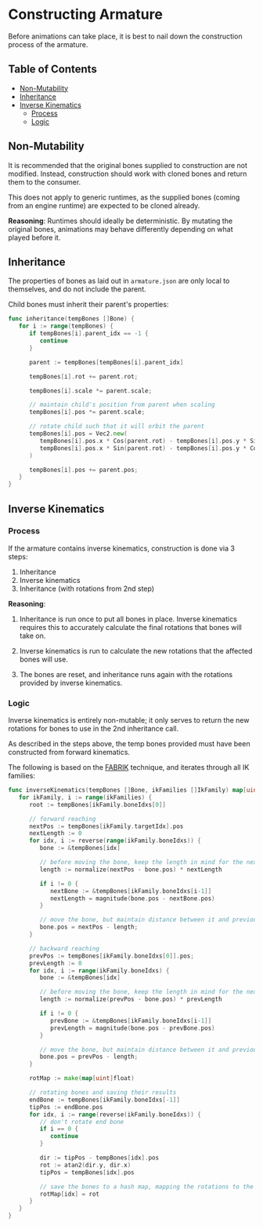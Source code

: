 # Constructing Armature

Before animations can take place, it is best to nail down the construction
process of the armature.

## Table of Contents

- [Non-Mutability](#non-mutability)
- [Inheritance](#inheritance)
- [Inverse Kinematics](#inverse-kinematics)
  - [Process](#process)
  - [Logic](#logic)

## Non-Mutability

It is recommended that the original bones supplied to construction are not
modified. Instead, construction should work with cloned bones and return them to
the consumer.

This does not apply to generic runtimes, as the supplied bones (coming from an
engine runtime) are expected to be cloned already.

**Reasoning**: Runtimes should ideally be deterministic. By mutating the
original bones, animations may behave differently depending on what played
before it.

## Inheritance

The properties of bones as laid out in `armature.json` are only local to
themselves, and do not include the parent.

Child bones must inherit their parent's properties:

```go
func inheritance(tempBones []Bone) {
   for i := range(tempBones) {
      if tempBones[i].parent_idx == -1 {
         continue
      }

      parent := tempBones[tempBones[i].parent_idx]

      tempBones[i].rot += parent.rot;

      tempBones[i].scale *= parent.scale;

      // maintain child's position from parent when scaling
      tempBones[i].pos *= parent.scale;

      // rotate child such that it will orbit the parent
      tempBones[i].pos = Vec2.new(
         tempBones[i].pos.x * Cos(parent.rot) - tempBones[i].pos.y * Sin(parent.rot),
         tempBones[i].pos.x * Sin(parent.rot) - tempBones[i].pos.y * Cos(parent.rot),
      )

      tempBones[i].pos += parent.pos;
   }
}
```

## Inverse Kinematics

### Process

If the armature contains inverse kinematics, construction is done via 3 steps:

1. Inheritance
2. Inverse kinematics
3. Inheritance (with rotations from 2nd step)

**Reasoning**:

1. Inheritance is run once to put all bones in place. Inverse kinematics
   requires this to accurately calculate the final rotations that bones will
   take on.

2. Inverse kinematics is run to calculate the new rotations that the affected
   bones will use.

3. The bones are reset, and inheritance runs again with the rotations provided
   by inverse kinematics.

### Logic

Inverse kinematics is entirely non-mutable; it only serves to return the new
rotations for bones to use in the 2nd inheritance call.

As described in the steps above, the temp bones provided must have been
constructed from forward kinematics.

The following is based on the
[FABRIK](https://www.youtube.com/watch?v=NfuO66wsuRg) technique, and iterates
through all IK families:

```go
func inverseKinematics(tempBones []Bone, ikFamilies []IkFamily) map[uint]float {
   for ikFamily, i := range(ikFamilies) {
      root := tempBones[ikFamily.boneIdxs[0]]

      // forward reaching
      nextPos := tempBones[ikFamily.targetIdx].pos
      nextLength := 0
      for idx, i := reverse(range(ikFamily.boneIdxs)) {
         bone := &tempBones[idx]

         // before moving the bone, keep the length in mind for the next bone
         length := normalize(nextPos - bone.pos) * nextLength

         if i != 0 {
            nextBone := &tempBones[ikFamily.boneIdxs[i-1]]
            nextLength = magnitude(bone.pos - nextBone.pos)
         }

         // move the bone, but maintain distance between it and previous bone
         bone.pos = nextPos - length;
      }

      // backward reaching
      prevPos := tempBones[ikFamily.boneIdxs[0]].pos;
      prevLength := 0
      for idx, i := range(ikFamily.boneIdxs) {
         bone := &tempBones[idx]

         // before moving the bone, keep the length in mind for the next bone
         length := normalize(prevPos - bone.pos) * prevLength

         if i != 0 {
            prevBone := &tempBones[ikFamily.boneIdxs[i-1]]
            prevLength = magnitude(bone.pos - prevBone.pos)
         }

         // move the bone, but maintain distance between it and previous bone
         bone.pos = prevPos - length;
      }

      rotMap := make(map[uint]float)

      // rotating bones and saving their results
      endBone := tempBones[ikFamily.boneIdxs[-1]]
      tipPos := endBone.pos
      for idx, i := range(reverse(ikFamily.boneIdxs)) {
         // don't rotate end bone
         if i == 0 {
            continue
         }

         dir := tipPos - tempBones[idx].pos
         rot := atan2(dir.y, dir.x)
         tipPos = tempBones[idx].pos

         // save the bones to a hash map, mapping the rotations to the bone's idx
         rotMap[idx] = rot
      }
   }
}
```
